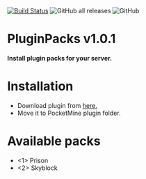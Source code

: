 [![Build Status](https://travis-ci.com/TobyDev265/PluginPacks.svg?branch=main)](https://travis-ci.com/TobyDev265/PluginPacks)
![GitHub all releases](https://img.shields.io/github/downloads/TobyDev265/PluginPacks/total)
![GitHub](https://img.shields.io/github/license/TobyDev265/PluginPacks)
# PluginPacks v1.0.1
**Install plugin packs for your server.**
# Installation
- Download plugin from <a href="https://poggit.pmmp.io/r/114542/PluginPacks_dev-4.phar">here.</a>
- Move it to PocketMine plugin folder.
# Available packs
- <1> Prison
- <2> Skyblock
